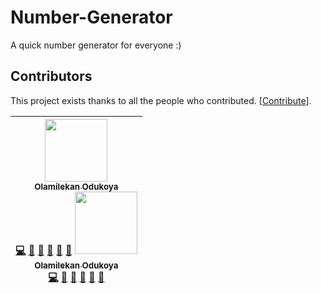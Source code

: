 # Number-Generator

A quick number generator for everyone :)

## Contributors

This project exists thanks to all the people who contributed. [[Contribute](CONTRIBUTING.md)].

| [<img src="https://github.com/olamilekan000.png" width="100px;"><br><sub><b>Olamilekan Odukoya</b></sub>](https://github.com/olamilekan000) <br /> [💻](https://github.com/olamilekan000/myBot/commits?author=olamilekan000 "Code") [💬](#question-olamilekan000 "Answering Questions") [📖](https://github.com/olamilekan000/myBot/commits?author=olamilekan000 "Documentation") [👀](#review-olamilekan000 "Reviewed Pull Requests") [📢](#talk-olamilekan000 "Talks") [🔧](#tool-olamilekan000 "Tools") [<img src="https://github.com/olamilekan000.png" width="100px;"><br><sub><b>Olamilekan Odukoya</b></sub>](https://github.com/olamilekan000) <br /> [💻](https://github.com/olamilekan000/myBot/commits?author=olamilekan000 "Code") [💬](#question-olamilekan000 "Answering Questions") [📖](https://github.com/olamilekan000/myBot/commits?author=olamilekan000 "Documentation") [👀](#review-olamilekan000 "Reviewed Pull Requests") [📢](#talk-olamilekan000 "Talks") [🔧](#tool-olamilekan000 "Tools") |
| :---: |
